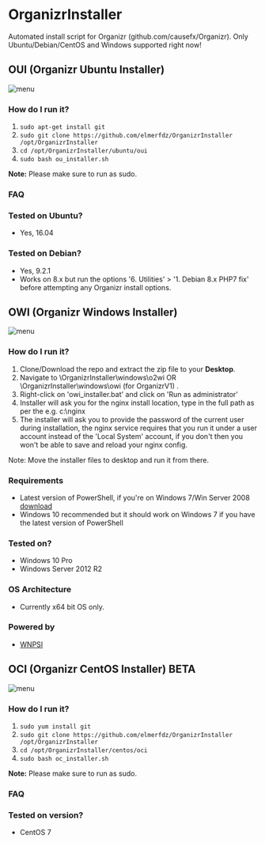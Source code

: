 # OrganizrInstaller
Automated install script for Organizr (github.com/causefx/Organizr). Only Ubuntu/Debian/CentOS and Windows supported right now! 

## OUI (Organizr Ubuntu Installer)

![menu](https://i.imgur.com/r9lajzW.png)

### How do I run it?
1. `sudo apt-get install git`
2. `sudo git clone https://github.com/elmerfdz/OrganizrInstaller /opt/OrganizrInstaller`
3. `cd /opt/OrganizrInstaller/ubuntu/oui`
4. `sudo bash ou_installer.sh`

**Note:** Please make sure to run as sudo.

### FAQ

### Tested on Ubuntu?
- Yes, 16.04

### Tested on Debian?
- Yes, 9.2.1
- Works on 8.x but run the options '6. Utilities' > '1. Debian 8.x PHP7 fix' before attempting any Organizr install options.

## OWI (Organizr Windows Installer)


![menu](https://i.imgur.com/N6u9X7d.png)

### How do I run it?
1. Clone/Download the repo and extract the zip file to your **Desktop**.
2. Navigate to \OrganizrInstaller\windows\o2wi OR \OrganizrInstaller\windows\owi (for OrganizrV1) . 
3. Right-click on 'owi_installer.bat' and click on 'Run as administrator'
4. Installer will ask you for the nginx install location, type in the full path as per the e.g. c:\nginx
5. The installer will ask you to provide the password of the current user during installation, the nginx service requires that you run it under a user account instead of the 'Local System' account, if you don't then you won't be able to save and reload your nginx config.

Note: Move the installer files to desktop and run it from there.

### Requirements
- Latest version of PowerShell, if you're on Windows 7/Win Server 2008 [download](https://social.technet.microsoft.com/wiki/contents/articles/21016.how-to-install-windows-powershell-4-0.aspx)
- Windows 10 recommended but it should work on Windows 7 if you have the latest version of PowerShell

### Tested on?
- Windows 10 Pro
- Windows Server 2012 R2

### OS Architecture
- Currently x64 bit OS only.

### Powered by
- [WNPSI](https://github.com/elmerfdz/WNPSI)

## OCI (Organizr CentOS Installer) BETA

![menu](https://i.imgur.com/7nSnAXl.png)

### How do I run it?
1. `sudo yum install git`
2. `sudo git clone https://github.com/elmerfdz/OrganizrInstaller /opt/OrganizrInstaller`
3. `cd /opt/OrganizrInstaller/centos/oci`
4. `sudo bash oc_installer.sh`

**Note:** Please make sure to run as sudo.

### FAQ

### Tested on version?
- CentOS 7
